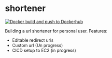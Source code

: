 # shortener

[![Docker build and push to Dockerhub](https://github.com/pranshu-raj-211/shortener/actions/workflows/docker-publish.yml/badge.svg)](https://github.com/pranshu-raj-211/shortener/actions/workflows/docker-publish.yml)

Building a url shortener for personal user.
Features:
- Editable redirect urls
- Custom url (Un progress)
- CICD setup to EC2 (in progress)
